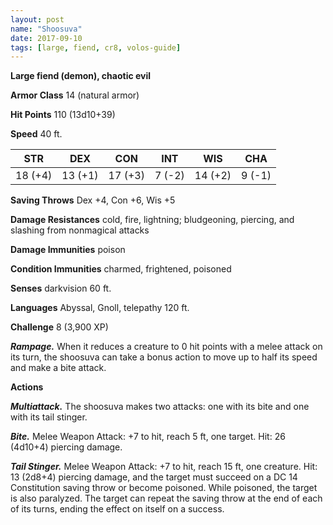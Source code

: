 ```yaml
---
layout: post
name: "Shoosuva"
date: 2017-09-10
tags: [large, fiend, cr8, volos-guide]
---
```


**Large fiend (demon), chaotic evil**

**Armor Class** 14 (natural armor)

**Hit Points** 110 (13d10+39)

**Speed** 40 ft.

|   STR   |   DEX   |   CON   |   INT   |   WIS   |   CHA   |
|:-----:|:-----:|:-----:|:-----:|:-----:|:-----:|
| 18 (+4) | 13 (+1) | 17 (+3) | 7 (-2) | 14 (+2) | 9 (-1) |

**Saving Throws** Dex +4, Con +6, Wis +5

**Damage Resistances** cold, fire, lightning; bludgeoning, piercing, and slashing from nonmagical attacks

**Damage Immunities** poison

**Condition Immunities** charmed, frightened, poisoned

**Senses** darkvision 60 ft.

**Languages** Abyssal, Gnoll, telepathy 120 ft.

**Challenge** 8 (3,900 XP)

***Rampage.*** When it reduces a creature to 0 hit points with a melee attack on its turn, the shoosuva can take a bonus action to move up to half its speed and make a bite attack.

**Actions**

***Multiattack.*** The shoosuva makes two attacks: one with its bite and one with its tail stinger.

***Bite.*** Melee Weapon Attack: +7 to hit, reach 5 ft, one target. Hit: 26 (4d10+4) piercing damage.

***Tail Stinger.*** Melee Weapon Attack: +7 to hit, reach 15 ft, one creature. Hit: 13 (2d8+4) piercing damage, and the target must succeed on a DC 14 Constitution saving throw or become poisoned. While poisoned, the target is also paralyzed. The target can repeat the saving throw at the end of each of its turns, ending the effect on itself on a success.

